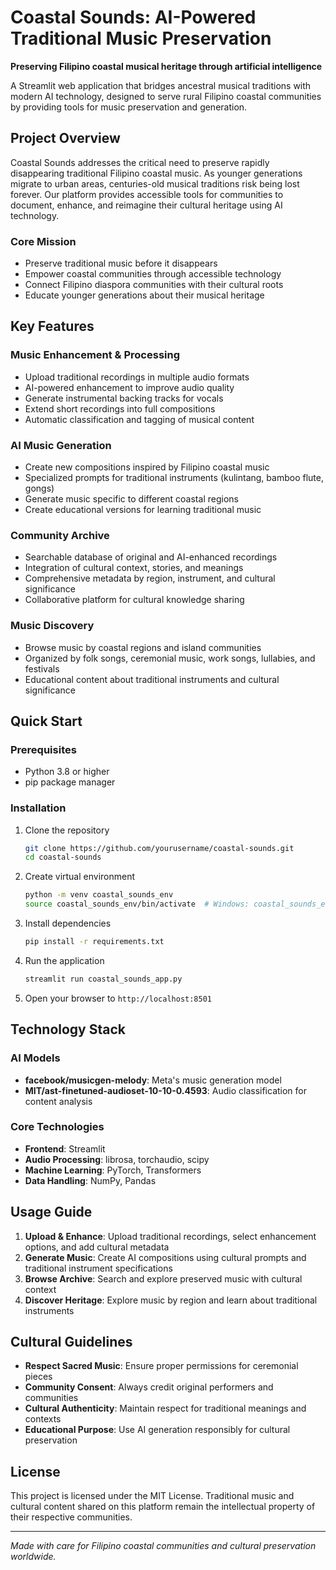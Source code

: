 # Coastal Sounds: AI-Powered Traditional Music Preservation

**Preserving Filipino coastal musical heritage through artificial intelligence**

A Streamlit web application that bridges ancestral musical traditions with modern AI technology, designed to serve rural Filipino coastal communities by providing tools for music preservation and generation.

## Project Overview

Coastal Sounds addresses the critical need to preserve rapidly disappearing traditional Filipino coastal music. As younger generations migrate to urban areas, centuries-old musical traditions risk being lost forever. Our platform provides accessible tools for communities to document, enhance, and reimagine their cultural heritage using AI technology.

### Core Mission
- Preserve traditional music before it disappears
- Empower coastal communities through accessible technology  
- Connect Filipino diaspora communities with their cultural roots
- Educate younger generations about their musical heritage

## Key Features

### Music Enhancement & Processing
- Upload traditional recordings in multiple audio formats
- AI-powered enhancement to improve audio quality
- Generate instrumental backing tracks for vocals
- Extend short recordings into full compositions
- Automatic classification and tagging of musical content

### AI Music Generation
- Create new compositions inspired by Filipino coastal music
- Specialized prompts for traditional instruments (kulintang, bamboo flute, gongs)
- Generate music specific to different coastal regions
- Create educational versions for learning traditional music

### Community Archive
- Searchable database of original and AI-enhanced recordings
- Integration of cultural context, stories, and meanings
- Comprehensive metadata by region, instrument, and cultural significance
- Collaborative platform for cultural knowledge sharing

### Music Discovery
- Browse music by coastal regions and island communities
- Organized by folk songs, ceremonial music, work songs, lullabies, and festivals
- Educational content about traditional instruments and cultural significance

## Quick Start

### Prerequisites
- Python 3.8 or higher
- pip package manager

### Installation

1. Clone the repository
   ```bash
   git clone https://github.com/yourusername/coastal-sounds.git
   cd coastal-sounds
   ```

2. Create virtual environment
   ```bash
   python -m venv coastal_sounds_env
   source coastal_sounds_env/bin/activate  # Windows: coastal_sounds_env\Scripts\activate
   ```

3. Install dependencies
   ```bash
   pip install -r requirements.txt
   ```

4. Run the application
   ```bash
   streamlit run coastal_sounds_app.py
   ```

5. Open your browser to `http://localhost:8501`

## Technology Stack

### AI Models
- **facebook/musicgen-melody**: Meta's music generation model
- **MIT/ast-finetuned-audioset-10-10-0.4593**: Audio classification for content analysis

### Core Technologies
- **Frontend**: Streamlit
- **Audio Processing**: librosa, torchaudio, scipy
- **Machine Learning**: PyTorch, Transformers
- **Data Handling**: NumPy, Pandas

## Usage Guide

1. **Upload & Enhance**: Upload traditional recordings, select enhancement options, and add cultural metadata
2. **Generate Music**: Create AI compositions using cultural prompts and traditional instrument specifications
3. **Browse Archive**: Search and explore preserved music with cultural context
4. **Discover Heritage**: Explore music by region and learn about traditional instruments

## Cultural Guidelines

- **Respect Sacred Music**: Ensure proper permissions for ceremonial pieces
- **Community Consent**: Always credit original performers and communities
- **Cultural Authenticity**: Maintain respect for traditional meanings and contexts
- **Educational Purpose**: Use AI generation responsibly for cultural preservation

## License

This project is licensed under the MIT License. Traditional music and cultural content shared on this platform remain the intellectual property of their respective communities.

---

*Made with care for Filipino coastal communities and cultural preservation worldwide.*